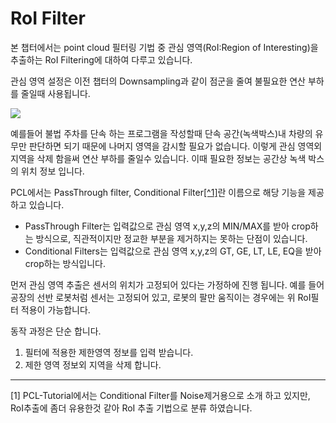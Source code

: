 # RoI Filter


본 챕터에서는 point cloud 필터링 기법 중 관심 영역(RoI:Region of Interesting)을 추출하는 RoI Filtering에 대하여 다루고 있습니다.

관심 영역 설정은 이전 챕터의 Downsampling과 같이 점군을 줄여 불필요한 연산 부하를 줄일때 사용됩니다. 

![](https://lh4.googleusercontent.com/lKmtfSR8WLigeGnRySnHr85XPH-cIbmJk1QPxN2WycvMbThPFNK63Yr1qKVCEoKeK7DwjBbiYLjJ_LpZgJhbWik6N4U2rJlYWgT7sHkbJ1uxWiY2BcPo4rry8DFEhvcZIkmTbod6LctqSF8bnw)

예를들어 불법 주차를 단속 하는 프로그램을 작성할때 단속 공간(녹색박스)내 차량의 유무만 판단하면 되기 때문에 나머지 영역을 감시할 필요가 없습니다. 이렇게 관심 영역외 지역을 삭제 함을써 연산 부하를 줄일수 있습니다. 이때 필요한 정보는 공간상 녹색 박스의 위치 정보 입니다. 

PCL에서는 PassThrough filter, Conditional Filter[[^1]](#1)란 이름으로 해당 기능을 제공 하고 있습니다.

- PassThrough Filter는 입력값으로 관심 영역 x,y,z의 MIN/MAX를 받아 crop하는 방식으로, 직관적이지만 정교한 부분을 제거하지는 못하는 단점이 있습니다.
- Conditional Filters는 입력값으로 관심 영역 x,y,z의 GT, GE, LT, LE, EQ을 받아 crop하는 방식입니다. 

먼저 관심 영역 추출은 센서의 위치가 고정되어 있다는 가정하에 진행 됩니다. 예를 들어 공장의 선반 로봇처럼 센서는 고정되어 있고, 로봇의 팔만 움직이는 경우에는 위 RoI필터 적용이 가능합니다. 

동작 과정은 단순 합니다. 
1. 필터에 적용한 제한영역 정보를 입력 받습니다. 
2. 제한 영역 정보외 지역을 삭제 합니다. 






---


<a name="1">[1]</a>  PCL-Tutorial에서는 Conditional Filter를 Noise제거용으로 소개 하고 있지만, RoI추출에 좀더 유용한것 같아 RoI 추출 기법으로 분류 하였습니다.

